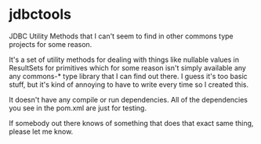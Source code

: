 jdbctools
=========

JDBC Utility Methods that I can't seem to find in other commons type projects for some reason.

It's a set of utility methods for dealing with things like nullable values in ResultSets for primitives which for some reason isn't simply available any any commons-* type library that I can find out there.  I guess it's too basic stuff, but it's kind of annoying to have to write every time so I created this.

It doesn't have any compile or run dependencies.  All of the dependencies you see in the pom.xml are just for testing.

If somebody out there knows of something that does that exact same thing, please let me know.
